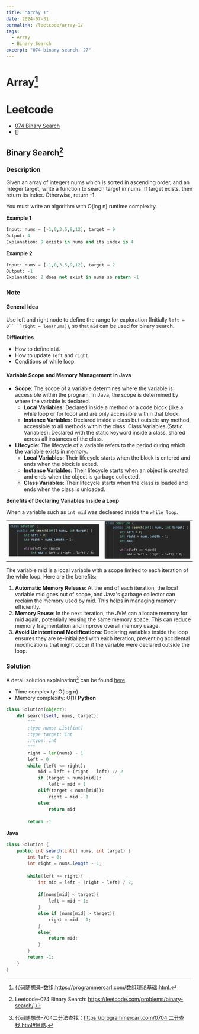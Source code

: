```yaml
---
title: "Array 1"
date: 2024-07-31
permalink: /leetcode/array-1/
tags:
  - Array
  - Binary Search
excerpt: "074 binary search, 27"
---
```


# Array[^dmsxl]
[^dmsxl]: 代码随想录-数组:https://programmercarl.com/数组理论基础.html.



# Leetcode 
  * [074 Binary Search](https://leetcode.com/problems/binary-search/)
  * []

## Binary Search[^binarySearch]
[^binarySearch]:Leetcode-074 Binary Search: https://leetcode.com/problems/binary-search/.

### Description
Given an array of integers nums which is sorted in ascending order, and an integer target, write a function to search target in nums. If target exists, then return its index. Otherwise, return -1.

You must write an algorithm with O(log n) runtime complexity.

**Example 1**
```Python
Input: nums = [-1,0,3,5,9,12], target = 9
Output: 4
Explanation: 9 exists in nums and its index is 4
```

**Example 2**
```Python
Input: nums = [-1,0,3,5,9,12], target = 2
Output: -1
Explanation: 2 does not exist in nums so return -1
```

### Note
#### General Idea
Use left and right node to define the range for exploration (Initially ```left = 0`` ``right = len(nums)```), so that ``mid`` can be used for binary search. 

**Difficulties**
  * How to define ```mid```.
  * How to update ```left``` and ```right```.
  * Conditions of while loop.

#### Variable Scope and Memory Management in Java
  - **Scope**: The scope of a variable determines where the variable is accessible within the program. In Java, the scope is determined by where the variable is declared.
    - **Local Variables**: Declared inside a method or a code block (like a while loop or for loop) and are only accessible within that block.
    - **Instance Variables**: Declared inside a class but outside any method, accessible to all methods within the class.
Class Variables (Static Variables): Declared with the static keyword inside a class, shared across all instances of the class.
  - **Lifecycle**: The lifecycle of a variable refers to the period during which the variable exists in memory.
    - **Local Variables**: Their lifecycle starts when the block is entered and ends when the block is exited.
    - **Instance Variables**: Their lifecycle starts when an object is created and ends when the object is garbage collected.
    - **Class Variables**: Their lifecycle starts when the class is loaded and ends when the class is unloaded.

**Benefits of Declaring Variables Inside a Loop**

When a variable such as ```int mid``` was decleared inside the ```while loop```.
<table>
  <tr>
    <td><img src="/images/leetcode-array1-1.png" alt="Image 1"></td>
    <td><img src="/images/leetcode-array1-2.png" alt="Image 2"></td>
  </tr>
</table>
The variable mid is a local variable with a scope limited to each iteration of the while loop. Here are the benefits:

1. **Automatic Memory Release**: At the end of each iteration, the local variable mid goes out of scope, and Java's garbage collector can reclaim the memory used by mid. This helps in managing memory efficiently.
2. **Memory Reuse**: In the next iteration, the JVM can allocate memory for mid again, potentially reusing the same memory space. This can reduce memory fragmentation and improve overall memory usage.
3. **Avoid Unintentional Modifications**: Declaring variables inside the loop ensures they are re-initialized with each iteration, preventing accidental modifications that might occur if the variable were declared outside the loop.

### Solution
A detail solution explaination[^binarySearchSolution] can be found [here](https://programmercarl.com/0704.二分查找.html#思路)
[^binarySearchSolution]:代码随想录-704二分法查找：https://programmercarl.com/0704.二分查找.html#思路.
  * Time complexity: O(log n)
  * Memory complexity: O(1)
**Python**
```python
class Solution(object):
    def search(self, nums, target):
        """
        :type nums: List[int]
        :type target: int
        :rtype: int
        """
        right = len(nums) - 1
        left = 0
        while (left <= right):
            mid = left + (right - left) // 2
            if (target > nums[mid]):
                left = mid + 1
            elif(target < nums[mid]):
                right = mid - 1
            else:
                return mid
                
        return -1
```
**Java**
```java
class Solution {
    public int search(int[] nums, int target) {
        int left = 0;
        int right = nums.length - 1;

        while(left <= right){
            int mid = left + (right - left) / 2;

            if(nums[mid] < target){
                left = mid + 1;
            }
            else if (nums[mid] > target){
                right = mid - 1;
            }
            else{
                return mid;
            }
        }
        return -1;
    }
}
```

